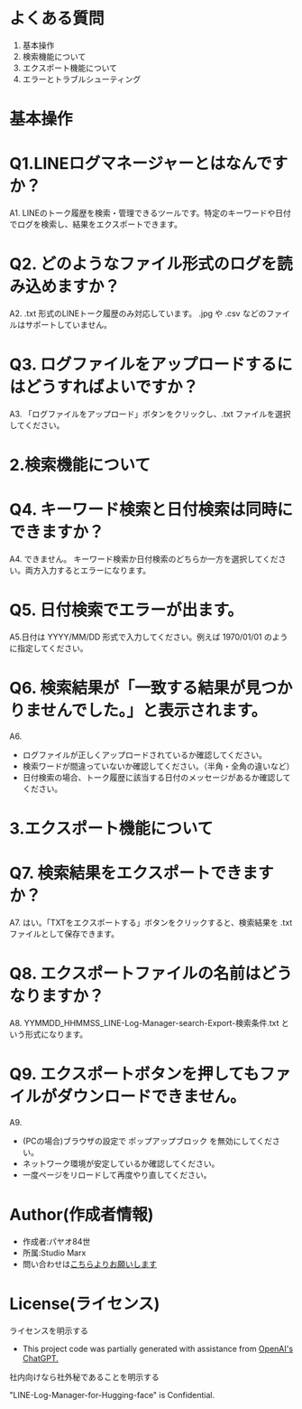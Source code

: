 # よくある質問
1. 基本操作
2. 検索機能について
3. エクスポート機能について
4. エラーとトラブルシューティング

# 基本操作
# Q1.LINEログマネージャーとはなんですか？
A1. LINEのトーク履歴を検索・管理できるツールです。特定のキーワードや日付でログを検索し、結果をエクスポートできます。
# Q2. どのようなファイル形式のログを読み込めますか？
A2. .txt 形式のLINEトーク履歴のみ対応しています。 .jpg や .csv などのファイルはサポートしていません。
# Q3. ログファイルをアップロードするにはどうすればよいですか？
A3. 「ログファイルをアップロード」ボタンをクリックし、.txt ファイルを選択してください。

# 2.検索機能について
# Q4. キーワード検索と日付検索は同時にできますか？
A4. できません。 キーワード検索か日付検索のどちらか一方を選択してください。両方入力するとエラーになります。
# Q5. 日付検索でエラーが出ます。
A5.日付は YYYY/MM/DD 形式で入力してください。例えば 1970/01/01 のように指定してください。
# Q6. 検索結果が「一致する結果が見つかりませんでした。」と表示されます。
A6.
* ログファイルが正しくアップロードされているか確認してください。
* 検索ワードが間違っていないか確認してください。（半角・全角の違いなど）
* 日付検索の場合、トーク履歴に該当する日付のメッセージがあるか確認してください。

# 3.エクスポート機能について
# Q7. 検索結果をエクスポートできますか？
A7. はい。「TXTをエクスポートする」ボタンをクリックすると、検索結果を .txt ファイルとして保存できます。
# Q8. エクスポートファイルの名前はどうなりますか？
A8. YYMMDD_HHMMSS_LINE-Log-Manager-search-Export-検索条件.txt という形式になります。
# Q9. エクスポートボタンを押してもファイルがダウンロードできません。
A9.
* (PCの場合)ブラウザの設定で ポップアップブロック を無効にしてください。
* ネットワーク環境が安定しているか確認してください。
* 一度ページをリロードして再度やり直してください。

# Author(作成者情報)

* 作成者:パヤオ84世
* 所属:Studio Marx
* 問い合わせは[こちらよりお願いします](https://forms.gle/cQrvEu6Q4q94MjCSA)

# License(ライセンス)
ライセンスを明示する

* This project code was partially generated with assistance from [OpenAI's ChatGPT.](https://chatgpt.com/)

社内向けなら社外秘であることを明示する

"LINE-Log-Manager-for-Hugging-face" is Confidential.
